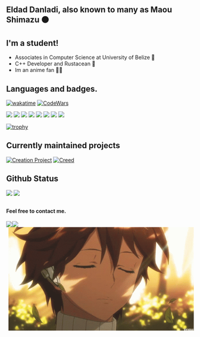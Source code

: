 ## Eldad Danladi, also known to many as Maou Shimazu 🟤
  
## I'm a student!
- Associates in Computer Science at University of Belize 🏴
- C++ Developer and Rustacean 🦀
- Im an anime fan 🐱‍🏍

## Languages and badges.
[![wakatime](https://wakatime.com/badge/user/656eebce-f743-4f8b-a695-772a6b46e7e4.svg?style=flat-square)](https://wakatime.com/@656eebce-f743-4f8b-a695-772a6b46e7e4)
[![CodeWars](https://www.codewars.com/users/Maou-Shimazu/badges/small)](https://www.codewars.com/users/Maou-Shimazu)
  
![](https://img.shields.io/badge/Rust-000000?style=for-the-badge&logo=rust&logoColor=white)
![](https://img.shields.io/badge/C%2B%2B-00599C?style=for-the-badge&logo=c%2B%2B&logoColor=white)
![](https://img.shields.io/badge/Lua-2C2D72?style=for-the-badge&logo=lua&logoColor=white)
![](https://img.shields.io/badge/TypeScript-007ACC?style=for-the-badge&logo=typescript&logoColor=white)
![](https://img.shields.io/badge/C%23-239120?style=for-the-badge&logo=c-sharp&logoColor=white)
![](https://img.shields.io/badge/React-20232A?style=for-the-badge&logo=react&logoColor=61DAFB)
![](https://img.shields.io/badge/PostgreSQL-316192?style=for-the-badge&logo=postgresql&logoColor=white)
![](https://img.shields.io/badge/Bootstrap-563D7C?style=for-the-badge&logo=bootstrap&logoColor=white)

[![trophy](https://github-profile-trophy.vercel.app/?username=Maou-Shimazu&theme=dracula&no-bg=true&no-frame=true)](https://github.com/Maou-Shimazu/)


## Currently maintained projects
[![Creation Project](https://github-readme-stats.vercel.app/api/pin/?username=maou-shimazu&repo=Creation-Project&theme=blue-green)](https://github.com/Maou-Shimazu/Creation-Project)
[![Creed](https://github-readme-stats.vercel.app/api/pin/?username=maou-shimazu&repo=Creed&theme=blue-green)](https://github.com/Maou-Shimazu/Creed)

## Github Status
<img style="width:55%" src="https://github-readme-stats.vercel.app/api?username=Maou-Shimazu&show_icons=true&theme=blue-green" ></img>
<img style="width:40%" src="https://github-readme-stats.vercel.app/api/top-langs/?username=Maou-Shimazu&langs_count=8&layout=compact&theme=blue-green" ></img>
## <!--align="right"-->
#### Feel free to contact me.
<a href="https://discord.gg/CFnQxQ6GdA">
<img align="left" src="https://img.shields.io/badge/Discord-7289DA?style=for-the-badge&logo=discord&logoColor=white">
</a>
<a href="https://mail.google.com/mail/?extsrc=mailto&url=mailto%3A%3Fto%3Deldaddanladi%40gmail.com">
<img align="left" src="https://img.shields.io/badge/Gmail-D14836?style=for-the-badge&logo=gmail&logoColor=white">
</a>
<img align="right" src="chilling.gif" style="top:03%; left:80%">
